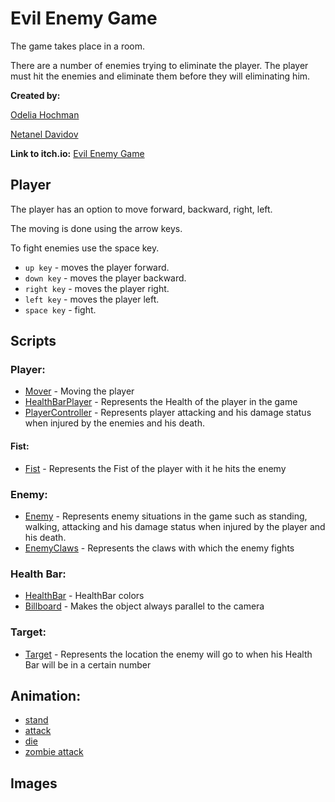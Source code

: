 # Evil Enemy Game

The game takes place in a room. 

There are a number of enemies trying to eliminate the player. The player must hit the enemies and eliminate them before they will eliminating him.

**Created by:**

[Odelia Hochman](https://github.com/OdeliaHochman)

[Netanel Davidov](https://github.com/netanel208)


**Link to itch.io:**   [Evil Enemy Game](https://odeliamos0.itch.io/evil-enemy-game)


## Player  
The player has an option to move forward, backward, right, left. 

The moving is done using the arrow keys.

To fight enemies use the space key.

- `up key` - moves the player forward.
- `down key` - moves the player backward.
- `right key` - moves the player right.
- `left key` - moves the player left.
- `space key` - fight.


## Scripts

### Player:
- [Mover](https://github.com/EnemyGame-gamedev2020/EnemyGame-task6/blob/master/Assets/Scripts/Mover.cs) - Moving the player
- [HealthBarPlayer](https://github.com/EnemyGame-gamedev2020/EnemyGame-task6/blob/master/Assets/Scripts/HealthBarPlayer.cs) - Represents the Health of the player in the game
- [PlayerController](https://github.com/EnemyGame-gamedev2020/EnemyGame-task6/blob/master/Assets/Scripts/PlayerController.cs) - Represents player attacking and his damage status when injured by the enemies and his death.

 #### Fist:
 - [Fist](https://github.com/EnemyGame-gamedev2020/EnemyGame-task6/blob/master/Assets/Scripts/Fist.cs) - Represents the Fist of the player with it he hits the enemy


### Enemy:
- [Enemy](https://github.com/EnemyGame-gamedev2020/EnemyGame-task6/blob/master/Assets/Scripts/Enemy.cs) - Represents enemy situations in the game such as standing, walking, attacking and his damage status when injured by the player and his death.
- [EnemyClaws](https://github.com/EnemyGame-gamedev2020/EnemyGame-task6/blob/master/Assets/Scripts/EnemyClaws.cs) - Represents the claws with which the enemy fights


### Health Bar:
- [HealthBar](https://github.com/EnemyGame-gamedev2020/EnemyGame-task6/blob/master/Assets/Scripts/HealthBar.cs) - HealthBar colors 
- [Billboard](https://github.com/EnemyGame-gamedev2020/EnemyGame-task6/blob/master/Assets/Scripts/Billboard.cs) - Makes the object always parallel to the camera



### Target:
- [Target](https://github.com/EnemyGame-gamedev2020/EnemyGame-task6/blob/master/Assets/Scripts/Target.cs) - Represents the location the enemy will go to when his Health Bar will be in a certain number


## Animation:

- [stand](https://github.com/EnemyGame-gamedev2020/EnemyGame-task6/blob/master/Assets/Animations/Boody/stand.anim)
- [attack](https://github.com/EnemyGame-gamedev2020/EnemyGame-task6/blob/master/Assets/Animations/Boody/attack.anim)
- [die](https://github.com/EnemyGame-gamedev2020/EnemyGame-task6/blob/master/Assets/Animations/Boody/die.anim)
- [zombie attack](https://github.com/EnemyGame-gamedev2020/EnemyGame-task6/blob/master/Assets/Animations/Boody/zombie%20attack.anim)





## Images
